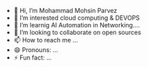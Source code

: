 - 👋 Hi, I’m Mohammad Mohsin Parvez
- 👀 I’m interested cloud computing & DEVOPS
- 🌱 I’m learnig AI Automation in Networking....
- 💞️ I’m looking to collaborate on open sources
- 📫 How to reach me ...
- 😄 Pronouns: ...
- ⚡ Fun fact: ...

<!---
mohsinparvezz/mohsinparvezz is a ✨ special ✨ repository because its `README.md` (this file) appears on your GitHub profile.
You can click the Preview link to take a look at your changes.
--->

